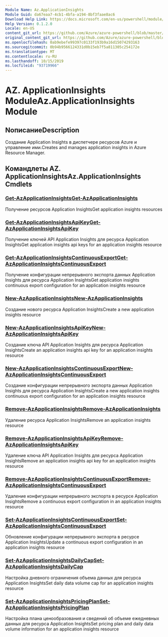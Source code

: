 ```yaml
---
Module Name: Az.ApplicationInsights
Module Guid: da67eaa7-4cb1-4bfa-a194-8bf3faae8ac6
Download Help Link: https://docs.microsoft.com/en-us/powershell/module/az.applicationinsights
Help Version: 0.1.2.0
Locale: en-US
content_git_url: https://github.com/Azure/azure-powershell/blob/master/src/ApplicationInsights/ApplicationInsights/help/Az.ApplicationInsights.md
original_content_git_url: https://github.com/Azure/azure-powershell/blob/master/src/ApplicationInsights/ApplicationInsights/help/Az.ApplicationInsights.md
ms.openlocfilehash: 0ab9ebefe99397c0133f193b9a16d15074293163
ms.sourcegitcommit: 0b94b9566124331d0b15eb7f5a811305c254172e
ms.translationtype: MT
ms.contentlocale: ru-RU
ms.lasthandoff: 10/15/2019
ms.locfileid: "93719966"
---
```

# <span data-ttu-id="f7da8-101">AZ. ApplicationInsights Module</span><span class="sxs-lookup"><span data-stu-id="f7da8-101">Az.ApplicationInsights Module</span></span>
## <span data-ttu-id="f7da8-102">Nописание</span><span class="sxs-lookup"><span data-stu-id="f7da8-102">Description</span></span>
<span data-ttu-id="f7da8-103">Создание Application Insights в диспетчере ресурсов Azure и управление ими.</span><span class="sxs-lookup"><span data-stu-id="f7da8-103">Creates and manages application insights in Azure Resource Manager.</span></span>

## <span data-ttu-id="f7da8-104">Командлеты AZ. ApplicationInsights</span><span class="sxs-lookup"><span data-stu-id="f7da8-104">Az.ApplicationInsights Cmdlets</span></span>
### [<span data-ttu-id="f7da8-105">Get-AzApplicationInsights</span><span class="sxs-lookup"><span data-stu-id="f7da8-105">Get-AzApplicationInsights</span></span>](Get-AzApplicationInsights.md)
<span data-ttu-id="f7da8-106">Получение ресурсов Application Insights</span><span class="sxs-lookup"><span data-stu-id="f7da8-106">Get application insights resources</span></span>

### [<span data-ttu-id="f7da8-107">Get-AzApplicationInsightsApiKey</span><span class="sxs-lookup"><span data-stu-id="f7da8-107">Get-AzApplicationInsightsApiKey</span></span>](Get-AzApplicationInsightsApiKey.md)
<span data-ttu-id="f7da8-108">Получение ключей API Application Insights для ресурса Application Insights</span><span class="sxs-lookup"><span data-stu-id="f7da8-108">Get application insights api keys for an application insights resource</span></span>

### [<span data-ttu-id="f7da8-109">Get-AzApplicationInsightsContinuousExport</span><span class="sxs-lookup"><span data-stu-id="f7da8-109">Get-AzApplicationInsightsContinuousExport</span></span>](Get-AzApplicationInsightsContinuousExport.md)
<span data-ttu-id="f7da8-110">Получение конфигурации непрерывного экспорта данных Application Insights для ресурса Application Insights</span><span class="sxs-lookup"><span data-stu-id="f7da8-110">Get application insights continuous export configuration for an application insights resource</span></span>

### [<span data-ttu-id="f7da8-111">New-AzApplicationInsights</span><span class="sxs-lookup"><span data-stu-id="f7da8-111">New-AzApplicationInsights</span></span>](New-AzApplicationInsights.md)
<span data-ttu-id="f7da8-112">Создание нового ресурса Application Insights</span><span class="sxs-lookup"><span data-stu-id="f7da8-112">Create a new application insights resource</span></span>

### [<span data-ttu-id="f7da8-113">New-AzApplicationInsightsApiKey</span><span class="sxs-lookup"><span data-stu-id="f7da8-113">New-AzApplicationInsightsApiKey</span></span>](New-AzApplicationInsightsApiKey.md)
<span data-ttu-id="f7da8-114">Создание ключа API Application Insights для ресурса Application Insights</span><span class="sxs-lookup"><span data-stu-id="f7da8-114">Create an application insights api key for an application insights resource</span></span>

### [<span data-ttu-id="f7da8-115">New-AzApplicationInsightsContinuousExport</span><span class="sxs-lookup"><span data-stu-id="f7da8-115">New-AzApplicationInsightsContinuousExport</span></span>](New-AzApplicationInsightsContinuousExport.md)
<span data-ttu-id="f7da8-116">Создание конфигурации непрерывного экспорта данных Application Insights для ресурса Application Insights</span><span class="sxs-lookup"><span data-stu-id="f7da8-116">Create a new application insights continuous export configuration for an application insights resource</span></span>

### [<span data-ttu-id="f7da8-117">Remove-AzApplicationInsights</span><span class="sxs-lookup"><span data-stu-id="f7da8-117">Remove-AzApplicationInsights</span></span>](Remove-AzApplicationInsights.md)
<span data-ttu-id="f7da8-118">Удаление ресурса Application Insights</span><span class="sxs-lookup"><span data-stu-id="f7da8-118">Remove an application insights resource</span></span>

### [<span data-ttu-id="f7da8-119">Remove-AzApplicationInsightsApiKey</span><span class="sxs-lookup"><span data-stu-id="f7da8-119">Remove-AzApplicationInsightsApiKey</span></span>](Remove-AzApplicationInsightsApiKey.md)
<span data-ttu-id="f7da8-120">Удаление ключа API Application Insights для ресурса Application Insights</span><span class="sxs-lookup"><span data-stu-id="f7da8-120">Remove an application insights api key for an application insights resource</span></span>

### [<span data-ttu-id="f7da8-121">Remove-AzApplicationInsightsContinuousExport</span><span class="sxs-lookup"><span data-stu-id="f7da8-121">Remove-AzApplicationInsightsContinuousExport</span></span>](Remove-AzApplicationInsightsContinuousExport.md)
<span data-ttu-id="f7da8-122">Удаление конфигурации непрерывного экспорта в ресурсе Application Insights</span><span class="sxs-lookup"><span data-stu-id="f7da8-122">Remove a continuous export configuration in an application insights resource</span></span>

### [<span data-ttu-id="f7da8-123">Set-AzApplicationInsightsContinuousExport</span><span class="sxs-lookup"><span data-stu-id="f7da8-123">Set-AzApplicationInsightsContinuousExport</span></span>](Set-AzApplicationInsightsContinuousExport.md)
<span data-ttu-id="f7da8-124">Обновление конфигурации непрерывного экспорта в ресурсе Application Insights</span><span class="sxs-lookup"><span data-stu-id="f7da8-124">Update a continuous export configuration in an application insights resource</span></span>

### [<span data-ttu-id="f7da8-125">Set-AzApplicationInsightsDailyCap</span><span class="sxs-lookup"><span data-stu-id="f7da8-125">Set-AzApplicationInsightsDailyCap</span></span>](Set-AzApplicationInsightsDailyCap.md)
<span data-ttu-id="f7da8-126">Настройка дневного ограничения объема данных для ресурса Application Insights</span><span class="sxs-lookup"><span data-stu-id="f7da8-126">Set daily data volume cap for an application insights resource</span></span>

### [<span data-ttu-id="f7da8-127">Set-AzApplicationInsightsPricingPlan</span><span class="sxs-lookup"><span data-stu-id="f7da8-127">Set-AzApplicationInsightsPricingPlan</span></span>](Set-AzApplicationInsightsPricingPlan.md)
<span data-ttu-id="f7da8-128">Настройка плана ценообразования и сведений об объеме ежедневных данных для ресурса Application Insights</span><span class="sxs-lookup"><span data-stu-id="f7da8-128">Set pricing plan and daily data volume information for an application insights resource</span></span>

